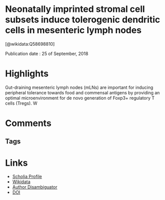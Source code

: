 
Neonatally imprinted stromal cell subsets induce tolerogenic dendritic cells in mesenteric lymph nodes
======================================================================================================
  
  [@wikidata:Q58698810]  
  
Publication date : 25 of September, 2018  

# Highlights

Gut-draining mesenteric lymph nodes (mLNs) are important for inducing peripheral tolerance
towards food and commensal antigens by providing an optimal microenvironment for de
novo generation of Foxp3+ regulatory T cells (Tregs). W


# Comments

## Tags

# Links
  
 * [Scholia Profile](https://scholia.toolforge.org/work/Q58698810)  
 * [Wikidata](https://www.wikidata.org/wiki/Q58698810)  
 * [Author Disambiguator](https://author-disambiguator.toolforge.org/work_item_oauth.php?id=Q58698810&batch_id=&match=1&author_list_id=&doit=Get+author+links+for+work)  
 * [DOI](https://doi.org/10.1038/S41467-018-06423-7)  
